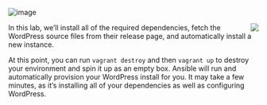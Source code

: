 ![image](https://user-images.githubusercontent.com/21102559/37881960-a21cb032-306c-11e8-8123-f95b4d39af4d.png)

<img style="float: right;" src="https://user-images.githubusercontent.com/21102559/37881960-a21cb032-306c-11e8-8123-f95b4d39af4d.png">


In this lab, we’ll install all of the required dependencies, fetch the WordPress source files from their release page, and automatically install a new instance.

At this point, you can run `vagrant destroy` and then `vagrant up` to destroy your environment and spin it up as an empty box. Ansible will run and automatically provision your WordPress install for you. It may take a few minutes, as it’s installing all of your dependencies as well as configuring WordPress.
